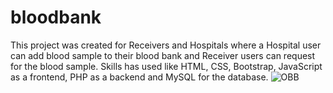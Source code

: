 # bloodbank
This project was created for Receivers and Hospitals where a Hospital user can add blood sample to their blood bank and Receiver users can request for the blood sample. Skills has used like HTML, CSS, Bootstrap, JavaScript as a frontend, PHP as a backend and MySQL for the database.
![OBB](https://user-images.githubusercontent.com/114016100/222808119-81bbda33-33a5-48e6-8206-24d3aa1590e3.png)
